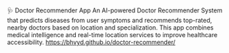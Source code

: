 🩺 Doctor Recommender App
An AI-powered Doctor Recommender System that predicts diseases from user symptoms and recommends top-rated, nearby doctors based on location and specialization. 
This app combines medical intelligence and real-time location services to improve healthcare accessibility.
https://bhvyd.github.io/doctor-recommender/
